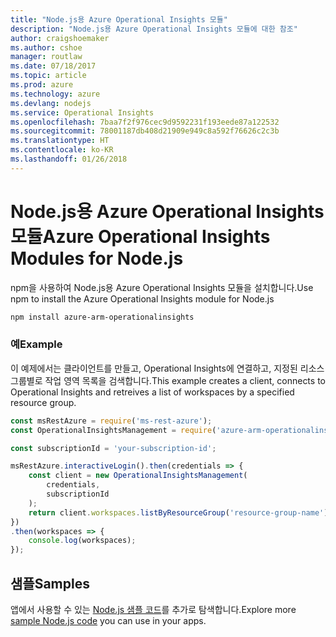 ```yaml
---
title: "Node.js용 Azure Operational Insights 모듈"
description: "Node.js용 Azure Operational Insights 모듈에 대한 참조"
author: craigshoemaker
ms.author: cshoe
manager: routlaw
ms.date: 07/18/2017
ms.topic: article
ms.prod: azure
ms.technology: azure
ms.devlang: nodejs
ms.service: Operational Insights
ms.openlocfilehash: 7baa7f2f976cec9d9592231f193eede87a122532
ms.sourcegitcommit: 78001187db408d21909e949c8a592f76626c2c3b
ms.translationtype: HT
ms.contentlocale: ko-KR
ms.lasthandoff: 01/26/2018
---
```

# <a name="azure-operational-insights-modules-for-nodejs"></a><span data-ttu-id="0e04d-103">Node.js용 Azure Operational Insights 모듈</span><span class="sxs-lookup"><span data-stu-id="0e04d-103">Azure Operational Insights Modules for Node.js</span></span>

<span data-ttu-id="0e04d-104">npm을 사용하여 Node.js용 Azure Operational Insights 모듈을 설치합니다.</span><span class="sxs-lookup"><span data-stu-id="0e04d-104">Use npm to install the Azure Operational Insights module for Node.js</span></span>

```bash
npm install azure-arm-operationalinsights
```

### <a name="example"></a><span data-ttu-id="0e04d-105">예</span><span class="sxs-lookup"><span data-stu-id="0e04d-105">Example</span></span> 

<span data-ttu-id="0e04d-106">이 예제에서는 클라이언트를 만들고, Operational Insights에 연결하고, 지정된 리소스 그룹별로 작업 영역 목록을 검색합니다.</span><span class="sxs-lookup"><span data-stu-id="0e04d-106">This example creates a client, connects to Operational Insights and retreives a list of workspaces by a specified resource group.</span></span>

```javascript
const msRestAzure = require('ms-rest-azure');
const OperationalInsightsManagement = require('azure-arm-operationalinsights');

const subscriptionId = 'your-subscription-id';

msRestAzure.interactiveLogin().then(credentials => {
    const client = new OperationalInsightsManagement(
        credentials,
        subscriptionId
    );
    return client.workspaces.listByResourceGroup('resource-group-name');
})
.then(workspaces => {
    console.log(workspaces);
});
``` 

## <a name="samples"></a><span data-ttu-id="0e04d-107">샘플</span><span class="sxs-lookup"><span data-stu-id="0e04d-107">Samples</span></span>

<span data-ttu-id="0e04d-108">앱에서 사용할 수 있는 [Node.js 샘플 코드](https://azure.microsoft.com/resources/samples/?platform=nodejs)를 추가로 탐색합니다.</span><span class="sxs-lookup"><span data-stu-id="0e04d-108">Explore more [sample Node.js code](https://azure.microsoft.com/resources/samples/?platform=nodejs) you can use in your apps.</span></span>
